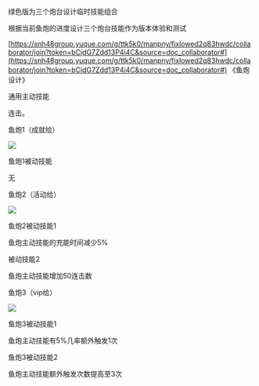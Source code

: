 绿色版为三个炮台设计临时技能组合

根据当前鱼炮的进度设计三个炮台技能作为版本体验和测试

[https://snh48group.yuque.com/g/ttk5k0/manpny/fixlowed2q83hwdc/collaborator/join?token=bCjdG7Zdd13P4i4C&source=doc_collaborator#](https://snh48group.yuque.com/g/ttk5k0/manpny/fixlowed2q83hwdc/collaborator/join?token=bCjdG7Zdd13P4i4C&source=doc_collaborator#) 《鱼炮设计》



通用主动技能

连击。



鱼炮1（成就给）

![](https://cdn.nlark.com/yuque/0/2025/png/43733765/1740810350048-e34a5c36-949c-486b-894c-233d3e196e43.png)

鱼炮1被动技能

无





鱼炮2（活动给）

![](https://cdn.nlark.com/yuque/0/2025/png/43733765/1740810428410-7efdaabf-4b6b-4f88-947f-3939d725d5fc.png)

鱼炮2被动技能1

鱼炮主动技能的充能时间减少5%



被动技能2

鱼炮主动技能增加50连击数



鱼炮3（vip给）

![](https://cdn.nlark.com/yuque/0/2025/png/43733765/1740810364831-eaeaebbc-dd77-4abe-90ea-3e5a82a03363.png)

鱼炮3被动技能1

鱼炮主动技能有5%几率额外触发1次



鱼炮3被动技能2

鱼炮主动技能额外触发次数提高至3次





